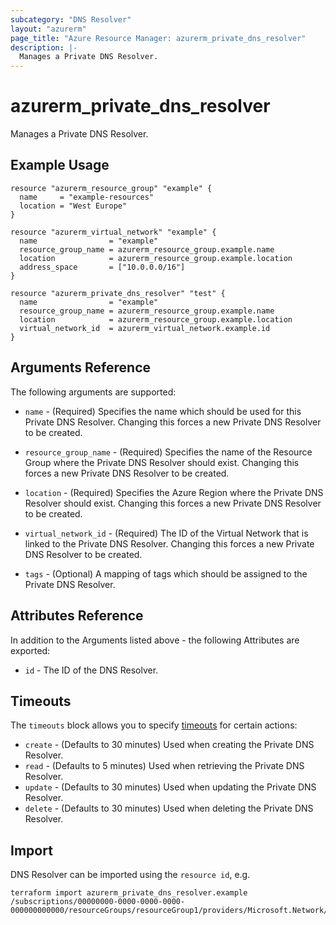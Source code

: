 ```yaml
---
subcategory: "DNS Resolver"
layout: "azurerm"
page_title: "Azure Resource Manager: azurerm_private_dns_resolver"
description: |-
  Manages a Private DNS Resolver.
---
```


# azurerm_private_dns_resolver

Manages a Private DNS Resolver.

## Example Usage

```hcl
resource "azurerm_resource_group" "example" {
  name     = "example-resources"
  location = "West Europe"
}

resource "azurerm_virtual_network" "example" {
  name                = "example"
  resource_group_name = azurerm_resource_group.example.name
  location            = azurerm_resource_group.example.location
  address_space       = ["10.0.0.0/16"]
}

resource "azurerm_private_dns_resolver" "test" {
  name                = "example"
  resource_group_name = azurerm_resource_group.example.name
  location            = azurerm_resource_group.example.location
  virtual_network_id  = azurerm_virtual_network.example.id
}
```

## Arguments Reference

The following arguments are supported:

* `name` - (Required) Specifies the name which should be used for this Private DNS Resolver. Changing this forces a new Private DNS Resolver to be created.

* `resource_group_name` - (Required) Specifies the name of the Resource Group where the Private DNS Resolver should exist. Changing this forces a new Private DNS Resolver to be created.

* `location` - (Required) Specifies the Azure Region where the Private DNS Resolver should exist. Changing this forces a new Private DNS Resolver to be created.

* `virtual_network_id` - (Required) The ID of the Virtual Network that is linked to the Private DNS Resolver. Changing this forces a new Private DNS Resolver to be created.

* `tags` - (Optional) A mapping of tags which should be assigned to the Private DNS Resolver.

## Attributes Reference

In addition to the Arguments listed above - the following Attributes are exported:

* `id` - The ID of the DNS Resolver.

## Timeouts

The `timeouts` block allows you to specify [timeouts](https://www.terraform.io/docs/configuration/resources.html#timeouts) for certain actions:

* `create` - (Defaults to 30 minutes) Used when creating the Private DNS Resolver.
* `read` - (Defaults to 5 minutes) Used when retrieving the Private DNS Resolver.
* `update` - (Defaults to 30 minutes) Used when updating the Private DNS Resolver.
* `delete` - (Defaults to 30 minutes) Used when deleting the Private DNS Resolver.

## Import

DNS Resolver can be imported using the `resource id`, e.g.

```shell
terraform import azurerm_private_dns_resolver.example /subscriptions/00000000-0000-0000-0000-000000000000/resourceGroups/resourceGroup1/providers/Microsoft.Network/dnsResolvers/dnsResolver1
```
